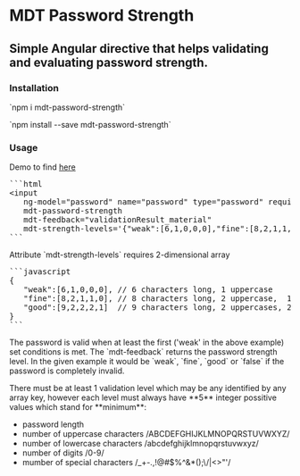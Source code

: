 <h1>MDT Password Strength</h1>
<h2>Simple Angular directive that helps validating and evaluating password strength.</h2>


<h3>Installation</h3>

<p>`npm i mdt-password-strength`</p>

<p>`npm install --save mdt-password-strength`</p>



<h3>Usage</h3>
Demo to find <a href="/demo/index.html">here</a>
<pre>
```html
&lt;input 
   ng-model=&quot;password&quot; name=&quot;password&quot; type=&quot;password&quot; required
   mdt-password-strength
   mdt-feedback=&quot;validationResult_material&quot;
   mdt-strength-levels=&apos;{&quot;weak&quot;:[6,1,0,0,0],&quot;fine&quot;:[8,2,1,1,0],&quot;good&quot;:[9,2,2,2,1]}&apos;/&gt;
```
</pre>
<p>Attribute `mdt-strength-levels` requires 2-dimensional array</p>
<pre>
```javascript
{
   "weak":[6,1,0,0,0], // 6 characters long, 1 uppercase
   "fine":[8,2,1,1,0], // 8 characters long, 2 uppercase,  1 lowercase,  1 digit
   "good":[9,2,2,2,1]  // 9 characters long, 2 uppercases, 2 lowercases, 2 digits, 1 special character
}
```
</pre>
<p>
The password is valid when at least the first ('weak' in the above example) set conditions is met.
The `mdt-feedback` returns the password strength level. In the given example it 
would be `weak`, `fine`, `good` or `false` if the password is completely invalid.
</p><p>
There must be at least 1 validation level which may be any identified by any array key, 
however each level must always have **5** integer possitive values which stand for **minimum**:
</p>
<ul>
<li>password length</li>
<li>number of uppercase characters /ABCDEFGHIJKLMNOPQRSTUVWXYZ/</li>
<li>number of lowercase characters /abcdefghijklmnopqrstuvwxyz/</li>
<li>number of digits /0-9/ </li>
<li>mumber of special characters /_+-.,!@#$%^&*();\/|<>"'/</li>




                        
                        
                        
                        
